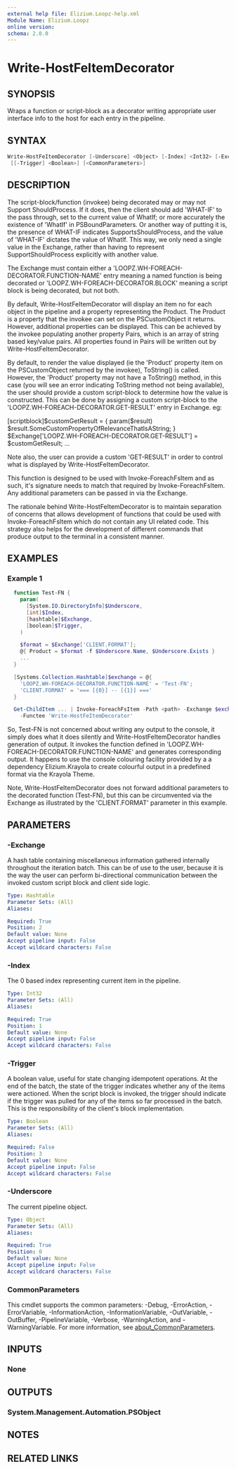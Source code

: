 ```yaml
---
external help file: Elizium.Loopz-help.xml
Module Name: Elizium.Loopz
online version:
schema: 2.0.0
---
```


# Write-HostFeItemDecorator

## SYNOPSIS

Wraps a function or script-block as a decorator writing appropriate user interface
info to the host for each entry in the pipeline.

## SYNTAX

```powershell
Write-HostFeItemDecorator [-Underscore] <Object> [-Index] <Int32> [-Exchange] <Hashtable>
 [[-Trigger] <Boolean>] [<CommonParameters>]
```

## DESCRIPTION

The script-block/function (invokee) being decorated may or may not Support ShouldProcess. If it does,
then the client should add 'WHAT-IF' to the pass through, set to the current
value of WhatIf; or more accurately the existence of 'WhatIf' in PSBoundParameters. Or another
way of putting it is, the presence of WHAT-IF indicates SupportsShouldProcess, and the value of
'WHAT-IF' dictates the value of WhatIf. This way, we only need a single
value in the Exchange, rather than having to represent SupportShouldProcess explicitly with
another value.

The Exchange must contain either a 'LOOPZ.WH-FOREACH-DECORATOR.FUNCTION-NAME' entry meaning
a named function is being decorated or 'LOOPZ.WH-FOREACH-DECORATOR.BLOCK' meaning a script
block is being decorated, but not both.

By default, Write-HostFeItemDecorator will display an item no for each object in the pipeline
and a property representing the Product. The Product is a property that the invokee can set on the
PSCustomObject it returns. However, additional properties can be displayed. This can be achieved by
the invokee populating another property Pairs, which is an array of string based key/value pairs. All
properties found in Pairs will be written out by Write-HostFeItemDecorator.

By default, to render the value displayed (ie the 'Product' property item on the PSCustomObject
returned by the invokee), ToString() is called. However, the 'Product' property may not have a
ToString() method, in this case (you will see an error indicating ToString method not being
available), the user should provide a custom script-block to determine how the value is
constructed. This can be done by assigning a custom script-block to the
'LOOPZ.WH-FOREACH-DECORATOR.GET-RESULT' entry in Exchange. eg:

[scriptblock]$customGetResult = {
  param($result)
  $result.SomeCustomPropertyOfRelevanceThatIsAString;
}
$Exchange['LOOPZ.WH-FOREACH-DECORATOR.GET-RESULT'] = $customGetResult;
...

Note also, the user can provide a custom 'GET-RESULT' in order to control what is displayed
by Write-HostFeItemDecorator.

This function is designed to be used with Invoke-ForeachFsItem and as such, it's signature
needs to match that required by Invoke-ForeachFsItem. Any additional parameters can be
passed in via the Exchange.

The rationale behind Write-HostFeItemDecorator is to maintain separation of concerns
that allows development of functions that could be used with Invoke-ForeachFsItem which do
not contain any UI related code. This strategy also helps for the development of different
commands that produce output to the terminal in a consistent manner.

## EXAMPLES

### Example 1

```powershell
  function Test-FN {
    param(
      [System.IO.DirectoryInfo]$Underscore,
      [int]$Index,
      [hashtable]$Exchange,
      [boolean]$Trigger,
    )

    $format = $Exchange['CLIENT.FORMAT'];
    @{ Product = $format -f $Underscore.Name, $Underscore.Exists }
    ...
  }

  [Systems.Collection.Hashtable]$exchange = @{
    'LOOPZ.WH-FOREACH-DECORATOR.FUNCTION-NAME' = 'Test-FN';
    'CLIENT.FORMAT' = '=== [{0}] -- [{1}] ==='
  }

  Get-ChildItem ... | Invoke-ForeachFsItem -Path <path> -Exchange $exchange
    -Functee 'Write-HostFeItemDecorator'
```

So, Test-FN is not concerned about writing any output to the console, it simply does
what it does silently and Write-HostFeItemDecorator handles generation of output. It
invokes the function defined in 'LOOPZ.WH-FOREACH-DECORATOR.FUNCTION-NAME' and generates
corresponding output. It happens to use the console colouring facility provided by a
a dependency Elizium.Krayola to create colourful output in a predefined format via the
Krayola Theme.

Note, Write-HostFeItemDecorator does not forward additional parameters to the decorated
function (Test-FN), but this can be circumvented via the Exchange as illustrated by
the 'CLIENT.FORMAT' parameter in this example.

## PARAMETERS

### -Exchange

A hash table containing miscellaneous information gathered internally
throughout the iteration batch. This can be of use to the user, because it is the way
the user can perform bi-directional communication between the invoked custom script block
and client side logic.

```yaml
Type: Hashtable
Parameter Sets: (All)
Aliases:

Required: True
Position: 2
Default value: None
Accept pipeline input: False
Accept wildcard characters: False
```

### -Index

The 0 based index representing current item in the pipeline.

```yaml
Type: Int32
Parameter Sets: (All)
Aliases:

Required: True
Position: 1
Default value: None
Accept pipeline input: False
Accept wildcard characters: False
```

### -Trigger

A boolean value, useful for state changing idempotent operations. At the end
of the batch, the state of the trigger indicates whether any of the items were actioned.
When the script block is invoked, the trigger should indicate if the trigger was pulled for
any of the items so far processed in the batch. This is the responsibility of the
client's block implementation.

```yaml
Type: Boolean
Parameter Sets: (All)
Aliases:

Required: False
Position: 3
Default value: None
Accept pipeline input: False
Accept wildcard characters: False
```

### -Underscore

The current pipeline object.

```yaml
Type: Object
Parameter Sets: (All)
Aliases:

Required: True
Position: 0
Default value: None
Accept pipeline input: False
Accept wildcard characters: False
```

### CommonParameters

This cmdlet supports the common parameters: -Debug, -ErrorAction, -ErrorVariable, -InformationAction, -InformationVariable, -OutVariable, -OutBuffer, -PipelineVariable, -Verbose, -WarningAction, and -WarningVariable. For more information, see [about_CommonParameters](http://go.microsoft.com/fwlink/?LinkID=113216).

## INPUTS

### None

## OUTPUTS

### System.Management.Automation.PSObject

## NOTES

## RELATED LINKS
